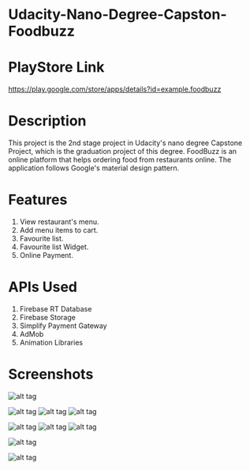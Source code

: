 # Udacity-Nano-Degree-Capston-Foodbuzz

# PlayStore Link
https://play.google.com/store/apps/details?id=example.foodbuzz

# Description

This project is the 2nd stage project in Udacity's nano degree Capstone Project, which is the graduation project of this degree.
FoodBuzz is an online platform that helps ordering food from restaurants online. The application follows Google's material design pattern.

# Features

1) View restaurant's menu.
2) Add menu items to cart.
3) Favourite list.
4) Favourite list Widget.
5) Online Payment.

# APIs Used

1) Firebase RT Database
2) Firebase Storage
3) Simplify Payment Gateway
4) AdMob
5) Animation Libraries

# Screenshots

![alt tag](https://firebasestorage.googleapis.com/v0/b/foodbuzz-f558d.appspot.com/o/Cap0.png?alt=media&token=5b99f187-e6fa-4dfe-b7e8-cd571d3ead96)    

![alt tag](https://firebasestorage.googleapis.com/v0/b/foodbuzz-f558d.appspot.com/o/Cap1.png?alt=media&token=3ab06991-d4cb-46a5-961b-901c6dea4afe)     ![alt tag](https://firebasestorage.googleapis.com/v0/b/foodbuzz-f558d.appspot.com/o/Cap2.png?alt=media&token=4332ca0b-03b8-45d7-b38e-02ba9d49ae40)       ![alt tag](https://firebasestorage.googleapis.com/v0/b/foodbuzz-f558d.appspot.com/o/Cap3.png?alt=media&token=12cdabf9-8751-4a1a-91fc-8e15f72e47fb)


![alt tag](https://firebasestorage.googleapis.com/v0/b/foodbuzz-f558d.appspot.com/o/Cap4.png?alt=media&token=364c4b1a-4daf-43fd-86fc-d50451c73c08)     ![alt tag](https://firebasestorage.googleapis.com/v0/b/foodbuzz-f558d.appspot.com/o/Cap5.png?alt=media&token=4f8668ef-3b83-42f0-ab48-1af282cafa4d)       ![alt tag](https://firebasestorage.googleapis.com/v0/b/foodbuzz-f558d.appspot.com/o/Cap6.png?alt=media&token=af51fbad-4de0-4fb8-b5b7-08c4400e5141)

![alt tag](https://firebasestorage.googleapis.com/v0/b/foodbuzz-f558d.appspot.com/o/cap3.png?alt=media&token=337a7ffd-c517-44cc-8bbe-2552ef68199a)   
 
![alt tag](https://firebasestorage.googleapis.com/v0/b/foodbuzz-f558d.appspot.com/o/cap4.png?alt=media&token=0c0ac113-87f1-4a5c-8544-879af02868ba)    
